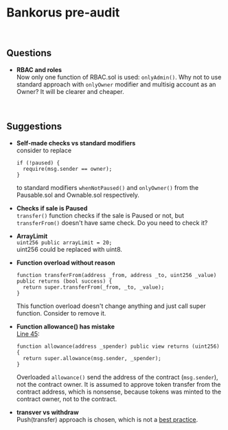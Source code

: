 # Bankorus pre-audit

<br>

## Questions

- **RBAC and roles**
<br>Now only one function of RBAC.sol is used: `onlyAdmin()`. Why not to use standard approach with `onlyOwner` modifier and multisig account as an Owner? 
It will be clearer and cheaper.


<br>

## Suggestions

	
- **Self-made checks vs standard modifiers**<br>
	consider to replace 
	
	```
	if (!paused) {
      require(msg.sender == owner);
    }
	```
	to standard modifiers `whenNotPaused()` and `onlyOwner()` from the Pausable.sol and Ownable.sol respectively.

- **Checks if sale is Paused**<br>
	`transfer()` function checks if the sale is Paused or not, but `transferFrom()` doesn't have same check. Do you need to check it? 
	
- **ArrayLimit**<br>
	`uint256 public arrayLimit = 20;`<br>uint256 could be replaced with uint8.

- **Function overload without reason**<br>
	```
	function transferFrom(address _from, address _to, uint256 _value) public returns (bool success) {
	  return super.transferFrom(_from, _to, _value);
	}
	```
	This function overload doesn't change anything and just call super function. Consider to remove it. 

- **Function allowance() has mistake**<br>
[Line 45](https://github.com/BlockchainLabsNZ/bankorus_pre/blob/cbba53880d3b26e37f6c3b0840b14034ca4159d3/contracts/bankorus.sol#L45):
	
	```
  function allowance(address _spender) public view returns (uint256) {
      return super.allowance(msg.sender, _spender);
  }
	```

	Overloaded `allowance()` send the address of the contract (`msg.sender`), not the contract owner. It is assumed to approve token transfer from the contract address, which is nonsense, because tokens was minted to the contract owner, not to the contract. 

	
- **transver vs withdraw**<br>Push(transfer) approach is chosen, which is not a [best practice](https://ethereum-contract-security-techniques-and-tips.readthedocs.io/en/latest/recommendations/#favor-pull-over-push-for-external-calls).  	
